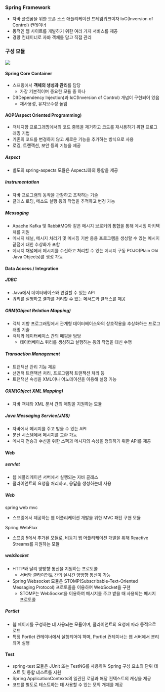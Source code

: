 ### Spring Framework
- 자바 플랫폼을 위한 오픈 소스 애플리케이션 프레임워크이자 IoC(Inversion of Control) 컨테이너
- 동적인 웹 사이트를 개발하기 위한 여러 가지 서비스를 제공
- 경량 컨테이너로 자바 객체를 담고 직접 관리

### 구성 모듈

![](https://velog.velcdn.com/images/hso07202/post/c2e6dc5e-d12a-4094-b65a-ad6ea370adf0/image.png)

#### Spring Core Container
- 스프링에서 **객체의 생성과 관리**를 담당
  - 가장 기본적이며 중요한 모듈 중 하나
- DI(Dependency Injection)과 IoC(Inversion of Control) 개념이 구현되어 있음
  - 재사용성, 유지보수성 높임

#### AOP(Aspect Oriented Programming)
- 객체지향 프로그래밍에서의 코드 중복을 제거하고 코드를 재사용하기 위한 프로그래밍 기법
- 기존의 코드를 변경하지 않고 새로운 기능을 추가하는 방식으로 사용
- 로깅, 트랜잭션, 보안 등의 기능을 제공

##### Aspect
- 별도의 spring-aspects 모듈은 AspectJ와의 통합을 제공

##### Instrumentation
- 자바 프로그램의 동작을 관찰하고 조작하는 기술
- 클래스 로딩, 메소드 실행 등의 작업을 추적하고 변경 가능

##### Messaging
- Apache Kafka 및 RabbitMQ와 같은 메시지 브로커의 통합을 통해 메시징 아키텍처를 지원
- 메시지 채널, 메시지 처리기 및 메시징 기반 응용 프로그램을 생성할 수 있는 메시지 끝점에 대한 추상화가 포함
- 메시지 채널에서 메시지를 수신하고 처리할 수 있는 메시지 구동 POJO(Plain Old Java Objects)를 생성 가능

#### Data Access / Integration

##### JDBC 
- Java에서 데이터베이스와 연결할 수 있는 API
- 쿼리를 실행하고 결과를 처리할 수 있는 메서드와 클래스를 제공

##### ORM(Object Relation Mapping)
- 객체 지향 프로그래밍에서 관계형 데이터베이스와의 상호작용을 추상화하는 프로그래밍 기술
- 객체와 데이터베이스 간의 매핑을 담당
  - 데이터베이스 쿼리를 생성하고 실행하는 등의 작업을 대신 수행
  
##### Transaction Management
- 트랜잭션 관리 기능 제공
- 선언적 트랜잭션 처리, 프로그램적 트랜잭션 처리 등
- 트랜잭션 속성을 XML이나 어노테이션을 이용해 설정 가능

##### OXM(Object XML Mapping)
- 자바 객체와 XML 문서 간의 매핑을 지원하는 모듈

##### Java Messaging Service(JMS)
- 자바에서 메시지를 주고 받을 수 있는 API
- 분산 시스템에서 메시지를 교환 가능
- 메시지 전송과 수신을 위한 스펙과 메시지의 속성을 정의하기 위한 API를 제공


#### Web

##### servlet
- 웹 애플리케이션 서버에서 실행되는 자바 클래스
- 클라이언트의 요청을 처리하고, 응답을 생성하는데 사용

##### Web

spring web mvc
- 스프링에서 제공하는 웹 어플리케이션 개발을 위한 MVC 패턴 구현 모듈

Spring WebFlux
- 스프링 5에서 추가된 모듈로, 비동기 웹 어플리케이션 개발을 위해 Reactive Streams를 지원하는 모듈

##### webSocket
- HTTP와 달리 양방향 통신을 지원하는 프로토콜
  - 서버와 클라이언트 간의 실시간 양방향 통신이 가능
- Spring Websocket 모듈은 STOMP(Subscribable-Text-Oriented Messaging Protocol) 프로토콜을 이용하여 WebSocket을 구현
  - STOMP는 WebSocket을 이용하여 메시지를 주고 받을 때 사용되는 메시지 프로토콜

##### Portlet
- 웹 페이지를 구성하는 데 사용되는 모듈이며, 클라이언트의 요청에 따라 동적으로 로드
- 특정 Portlet 컨테이너에서 실행되어야 하며, Portlet 컨테이너는 웹 서버에서 분리되어 실행


#### Test
- spring-test 모듈은 JUnit 또는 TestNG를 사용하여 Spring 구성 요소의 단위 테스트 및 통합 테스트를 지원
- Spring ApplicationContexts의 일관된 로딩과 해당 컨텍스트의 캐싱을 제공
- 코드를 별도로 테스트하는 데 사용할 수 있는 모의 개체를 제공



